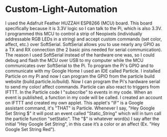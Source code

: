 # Custom-Light-Automation

I used the Adafruit Feather HUZZAH ESP8266 (MCU) board. This board specifically because it is 3.3V logic so I can talk to the Pi, which is also 3.3V. 
I programmed this MCU to control a strip of Neopixels (individually addressable RGB LEDs in a string) and accept custom commands (set color, affect, etc.) over SoftSerial. SoftSerial allows you to use nearly any GPIO as a TX and RX connection (the 2 basic pins needed for serial communication). 
The reason I used SoftSerial instead of the hardware one was, so I could debug and flash the MCU over USB to my computer while the MCU communicates over SoftSerial to the Pi.
To program the Pi's GPIO and to communicate with my Google Home I used an IDE called Particle. I installed Particle on my Pi and now I can program the GPIO from the particle build website (build.particle.io/build). Now I can program the Pi's hardware serial to send my color/ affect commands. 
Particle can also react to triggers from IFTTT. In the Particle code I "subscribe" to events in my code. When an event is published, a function in my code will be called. 
I created an account on IFTTT and created my own applet. This applet's "IF" is a Google assistant command, it's "THAT" is Particle. Whenever I say, "Hey Google Set String $" it will post an event called "Static_String" which will in turn call the particle function "setStatic". The "$" is whatever word(s) I say after the initial "Hey Google Set String", in this case it’s a color or an affect (Ex. "Hey Google Set String Red").
